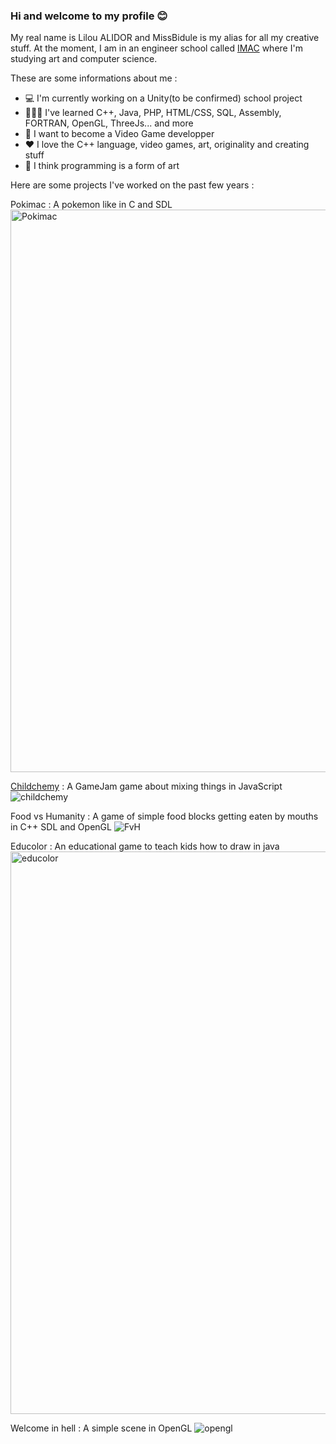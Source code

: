 ### Hi and welcome to my profile 😊

My real name is Lilou ALIDOR and MissBidule is my alias for all my creative stuff.
At the moment, I am in an engineer school called [IMAC](https://www.ingenieur-imac.fr/) where I'm studying art and computer science.

These are some informations about me :

- 💻 I'm currently working on a Unity(to be confirmed) school project 
- 👩🏽‍💻 I've learned C++, Java, PHP, HTML/CSS, SQL, Assembly, FORTRAN, OpenGL, ThreeJs... and more
- 💭 I want to become a Video Game developper
- ❤️ I love the C++ language, video games, art, originality and creating stuff
- 🤔 I think programming is a form of art

Here are some projects I've worked on the past few years :

Pokimac : A pokemon like in C and SDL
<img width="900" alt="Pokimac" src="[https://user-images.githubusercontent.com/99469442/203804638-7da8ee3e-6a32-45b5-a424-5c03baff9066.png](https://user-images.githubusercontent.com/99469442/203804114-72a3a4ea-d13d-4102-b3b9-6e3dcc242fec.gif)">

[Childchemy](https://just-kiel.itch.io/childchemy) : A GameJam game about mixing things in JavaScript
![childchemy](https://user-images.githubusercontent.com/99469442/203804259-ecf96640-cbe4-469a-9a21-db3dd7faa3ee.gif)

Food vs Humanity : A game of simple food blocks getting eaten by mouths in C++ SDL and OpenGL
![FvH](https://user-images.githubusercontent.com/99469442/203804523-70d21f6d-71cc-4d61-9512-e6b12ff00832.gif)

Educolor : An educational game to teach kids how to draw in java
<img width="900" alt="educolor" src="https://user-images.githubusercontent.com/99469442/203804638-7da8ee3e-6a32-45b5-a424-5c03baff9066.png">

Welcome in hell : A simple scene in OpenGL
![opengl](https://user-images.githubusercontent.com/99469442/203804981-0946b727-fc9b-4ed2-9925-22176000629d.png)

<!--
**MissBidule/MissBidule** is a ✨ _special_ ✨ repository because its `README.md` (this file) appears on your GitHub profile.

Here are some ideas to get you started:

- 🔭 I’m currently working on ...
- 🌱 I’m currently learning ...
- 👯 I’m looking to collaborate on ...
- 🤔 I’m looking for help with ...
- 💬 Ask me about ...
- 📫 How to reach me: ...
- 😄 Pronouns: ...
- ⚡ Fun fact: ...
-->
